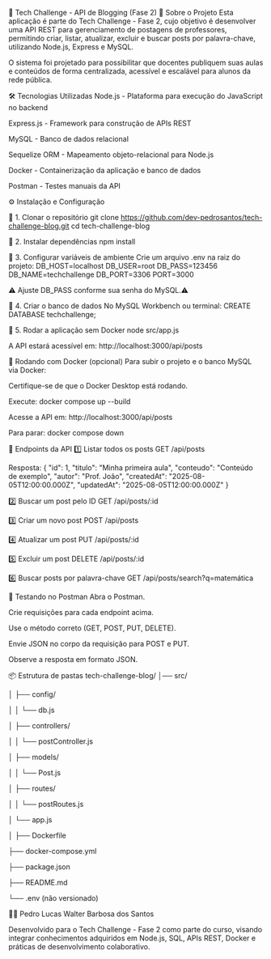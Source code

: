 📌 Tech Challenge - API de Blogging (Fase 2)
🚀 Sobre o Projeto
Esta aplicação é parte do Tech Challenge - Fase 2, cujo objetivo é desenvolver uma API REST para gerenciamento de postagens de professores, permitindo criar, listar, atualizar, excluir e buscar posts por palavra-chave, utilizando Node.js, Express e MySQL.

O sistema foi projetado para possibilitar que docentes publiquem suas aulas e conteúdos de forma centralizada, acessível e escalável para alunos da rede pública.

🛠️ Tecnologias Utilizadas
Node.js - Plataforma para execução do JavaScript no backend

Express.js - Framework para construção de APIs REST

MySQL - Banco de dados relacional

Sequelize ORM - Mapeamento objeto-relacional para Node.js

Docker - Containerização da aplicação e banco de dados

Postman - Testes manuais da API

⚙️ Instalação e Configuração

🔹 1. Clonar o repositório
git clone https://github.com/dev-pedrosantos/tech-challenge-blog.git
cd tech-challenge-blog

🔹 2. Instalar dependências
npm install

🔹 3. Configurar variáveis de ambiente
Crie um arquivo .env na raiz do projeto:
DB_HOST=localhost
DB_USER=root
DB_PASS=123456
DB_NAME=techchallenge
DB_PORT=3306
PORT=3000

⚠️ Ajuste DB_PASS conforme sua senha do MySQL.⚠️

🔹 4. Criar o banco de dados
No MySQL Workbench ou terminal:
CREATE DATABASE techchallenge;

🔹 5. Rodar a aplicação sem Docker
node src/app.js

A API estará acessível em:
http://localhost:3000/api/posts

🐳 Rodando com Docker (opcional)
Para subir o projeto e o banco MySQL via Docker:

Certifique-se de que o Docker Desktop está rodando.

Execute:
docker compose up --build

Acesse a API em:
http://localhost:3000/api/posts

Para parar:
docker compose down


📡 Endpoints da API
1️⃣ Listar todos os posts
GET /api/posts

Resposta:
  {
    "id": 1,
    "titulo": "Minha primeira aula",
    "conteudo": "Conteúdo de exemplo",
    "autor": "Prof. João",
    "createdAt": "2025-08-05T12:00:00.000Z",
    "updatedAt": "2025-08-05T12:00:00.000Z"
  }

2️⃣ Buscar um post pelo ID
GET /api/posts/:id

3️⃣ Criar um novo post
POST /api/posts

4️⃣ Atualizar um post
PUT /api/posts/:id

5️⃣ Excluir um post
DELETE /api/posts/:id

6️⃣ Buscar posts por palavra-chave
GET /api/posts/search?q=matemática

🧪 Testando no Postman
Abra o Postman.

Crie requisições para cada endpoint acima.

Use o método correto (GET, POST, PUT, DELETE).

Envie JSON no corpo da requisição para POST e PUT.

Observe a resposta em formato JSON.

📦 Estrutura de pastas
tech-challenge-blog/
│── src/

│   ├── config/

│   │   └── db.js

│   ├── controllers/

│   │   └── postController.js

│   ├── models/

│   │   └── Post.js

│   ├── routes/

│   │   └── postRoutes.js

│   └── app.js

│
├── Dockerfile

├── docker-compose.yml

├── package.json

├── README.md

└── .env (não versionado)


👨‍💻 Pedro Lucas Walter Barbosa dos Santos

Desenvolvido para o Tech Challenge - Fase 2 como parte do curso, visando integrar conhecimentos adquiridos em Node.js, SQL, APIs REST, Docker e práticas de desenvolvimento colaborativo.













